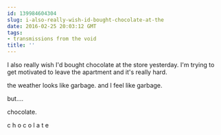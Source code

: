 ```yaml
---
id: 139984604304
slug: i-also-really-wish-id-bought-chocolate-at-the
date: 2016-02-25 20:03:12 GMT
tags:
- transmissions from the void
title: ''
---
```

I also really wish I'd bought chocolate at the store yesterday. I'm trying to get motivated to leave the apartment and it's really hard. 

the weather looks like garbage. and I feel like garbage. 

but.... 

chocolate. 

c h o c o l a t e
